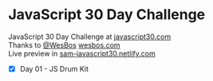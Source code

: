 # JavaScript 30 Day Challenge

JavaScript 30 Day Challenge at [javascript30.com](https://javascript30.com/)  
Thanks to [@WesBos](https://twitter.com/wesbos) [wesbos.com](https://wesbos.com/)  
Live preview in [sam-javascript30.netlify.com](http://sam-javascript30.netlify.com/)  

- [x] Day 01 - JS Drum Kit
